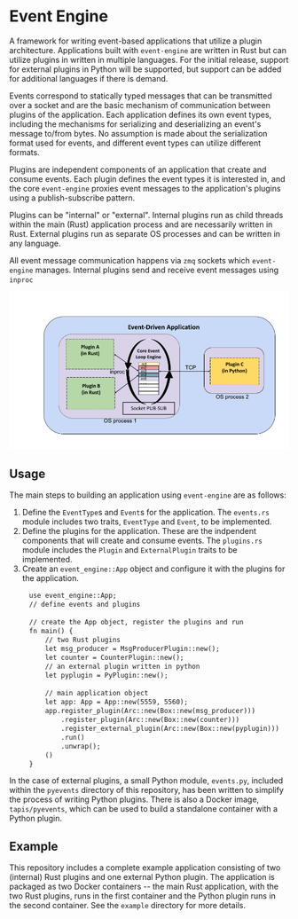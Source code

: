 # Event Engine

A framework for writing event-based applications that utilize a plugin architecture. Applications built with `event-engine` are written in Rust but can utilize plugins in written in multiple languages. For the initial
release, support for external plugins in Python will be supported, but support can be added for additional 
languages if there is demand.

Events correspond to statically typed messages that can be transmitted over a socket and are the basic 
mechanism of communication between plugins of the application. Each application defines its own event types,
including the mechanisms for serializing and deserializing an event's message to/from bytes. No assumption 
is made about the serialization format used for events, and different event types can utilize 
different formats.

Plugins are independent components of an application that create and consume events. Each plugin defines
the event types it is interested in, and the core `event-engine` proxies event messages to the application's
plugins using a publish-subscribe pattern. 

Plugins can be "internal" or "external". Internal plugins run as child threads within the main (Rust) application process and are necessarily written in Rust. External plugins run as separate OS processes and 
can be written in any language. 

All event message communication happens via `zmq` sockets which `event-engine` manages. Internal plugins 
send and receive event messages using `inproc` 

![Depiction of an example application](./event_engine_design.png)


## Usage

The main steps to building an application using `event-engine` are as follows:

1. Define the `EventType`s and `Event`s for the application. The `events.rs` module includes two traits,
`EventType` and `Event`, to be implemented.
2. Define the plugins for the application. These are the indpendent components that will create and consume
events. The `plugins.rs` module includes the `Plugin` and `ExternalPlugin` traits to be implemented.
3. Create an `event_engine::App` object and configure it with the plugins for the application.

```
     use event_engine::App;
     // define events and plugins
     
     // create the App object, register the plugins and run
     fn main() {
         // two Rust plugins
         let msg_producer = MsgProducerPlugin::new();
         let counter = CounterPlugin::new();
         // an external plugin written in python
         let pyplugin = PyPlugin::new();
     
         // main application object
         let app: App = App::new(5559, 5560);
         app.register_plugin(Arc::new(Box::new(msg_producer)))
             .register_plugin(Arc::new(Box::new(counter)))
             .register_external_plugin(Arc::new(Box::new(pyplugin)))
             .run()
             .unwrap();
         ()
     }
```

In the case of external plugins, a small Python module, `events.py`, included within the `pyevents` 
directory of this repository, has been written to simplify the process of writing Python plugins. 
There is also a Docker image, `tapis/pyevents`, which can be used to build a standalone container
with a Python plugin.


## Example

This repository includes a complete example application consisting of two (internal) Rust plugins and
one external Python plugin. The application is packaged as two Docker containers -- the main Rust 
application, with the two Rust plugins, runs in the first container and the Python plugin runs in the second
container. See the `example` directory for more details.

## 